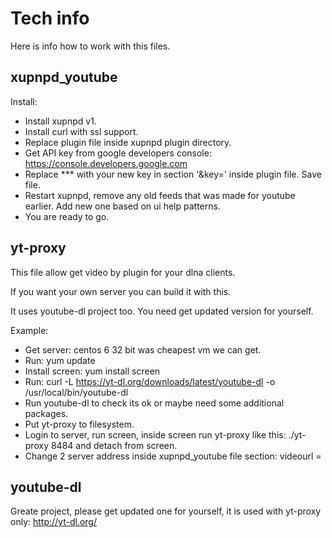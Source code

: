 # Tech info
  Here is info how to work with this files.
  

## xupnpd_youtube

  Install:
  
  - Install xupnpd v1.
  - Install curl with ssl support.
  - Replace plugin file inside xupnpd plugin directory.
  - Get API key from google developers console: https://console.developers.google.com
  - Replace *** with your new key in section '&key=' inside plugin file. Save file.
  - Restart xupnpd, remove any old feeds that was made for youtube earlier. Add new one based on ui help patterns.
  - You are ready to go.
  
  
## yt-proxy

  This file allow get video by plugin for your dlna clients.
  
  If you want your own server you can build it with this.
  
  It uses youtube-dl project too. You need get updated version for yourself.
  
  Example:
  
   - Get server: centos 6 32 bit was cheapest vm we can get.
   - Run: yum update
   - Install screen: yum install screen
   - Run: curl -L https://yt-dl.org/downloads/latest/youtube-dl -o /usr/local/bin/youtube-dl
   - Run youtube-dl to check its ok or maybe need some additional packages.
   - Put yt-proxy to filesystem.
   - Login to server, run screen, inside screen run yt-proxy like this: ./yt-proxy 8484 and detach from screen.
   - Change 2 server address inside xupnpd_youtube file section: videourl =
  
  
## youtube-dl

  Greate project, please get updated one for yourself, it is used with yt-proxy only: http://yt-dl.org/
